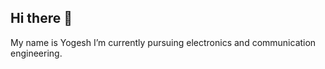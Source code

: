 ## Hi there 👋

My name is Yogesh 
I’m currently pursuing electronics and communication engineering.
